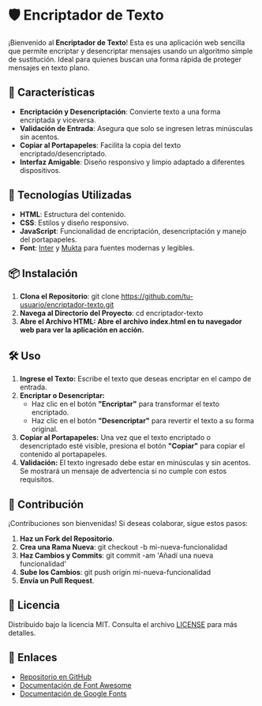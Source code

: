 # 🛡️ Encriptador de Texto
¡Bienvenido al **Encriptador de Texto**! Esta es una aplicación web sencilla que permite 
encriptar y desencriptar mensajes usando un algoritmo simple de sustitución. Ideal para 
quienes buscan una forma rápida de proteger mensajes en texto plano.

## 🚀 Características
- **Encriptación y Desencriptación**: Convierte texto a una forma encriptada y viceversa.
- **Validación de Entrada**: Asegura que solo se ingresen letras minúsculas sin acentos.
- **Copiar al Portapapeles**: Facilita la copia del texto encriptado/desencriptado.
- **Interfaz Amigable**: Diseño responsivo y limpio adaptado a diferentes dispositivos.

## 🎨 Tecnologías Utilizadas
- **HTML**: Estructura del contenido.
- **CSS**: Estilos y diseño responsivo.
- **JavaScript**: Funcionalidad de encriptación, desencriptación y manejo del portapapeles.
- **Font**: [Inter](https://fonts.google.com/specimen/Inter) y [Mukta](https://fonts.google.com/specimen/Mukta) para fuentes modernas y legibles.

## 📦 Instalación
1. **Clona el Repositorio**: git clone https://github.com/tu-usuario/encriptador-texto.git
2. **Navega al Directorio del Proyecto**: cd encriptador-texto
3. **Abre el Archivo HTML: Abre el archivo index.html en tu navegador web para ver la aplicación en acción.**

## 🛠️ Uso
1. **Ingrese el Texto:**
   Escribe el texto que deseas encriptar en el campo de entrada.
2. **Encriptar o Desencriptar:**
   - Haz clic en el botón **"Encriptar"** para transformar el texto encriptado.
   - Haz clic en el botón **"Desencriptar"** para revertir el texto a su forma original.
3. **Copiar al Portapapeles:**
   Una vez que el texto encriptado o desencriptado esté visible, presiona el botón **"Copiar"** para copiar el contenido al portapapeles.
4. **Validación:**
   El texto ingresado debe estar en minúsculas y sin acentos. Se mostrará un mensaje de advertencia si no cumple con estos requisitos.

## 🤝 Contribución
¡Contribuciones son bienvenidas! Si deseas colaborar, sigue estos pasos: 
1. **Haz un Fork del Repositorio**.
2. **Crea una Rama Nueva**: git checkout -b mi-nueva-funcionalidad
3. **Haz Cambios y Commits**: git commit -am 'Añadí una nueva funcionalidad'
4. **Sube los Cambios**: git push origin mi-nueva-funcionalidad
5. **Envía un Pull Request**.

## 📜 Licencia
Distribuido bajo la licencia MIT. Consulta el archivo [LICENSE](LICENSE) para más detalles.

## 🔗 Enlaces
- [Repositorio en GitHub](https://github.com/tu-usuario/encriptador-texto)
- [Documentación de Font Awesome](https://fontawesome.com/)
- [Documentación de Google Fonts](https://fonts.google.com/)
